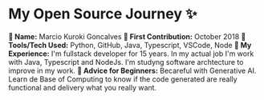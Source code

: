 # My Open Source Journey ✨

**👤 Name:** Marcio Kuroki Goncalves
**📅 First Contribution:** October 2018
**🔧 Tools/Tech Used:** 
	Python, GitHub, Java, Typescript, VSCode, Node
**🌟 My Experience:** 
	I'm fullstack developer for 15 years.
	In my actual job I'm work with Java, Typescript and NodeJs.
	I'm studyng software archtecture to improve in my work.	
**📌 Advice for Beginners:** 
	Becareful with Generative AI. Learn de Base of Computing to know if the code generated are really functional and delivery what you really want.